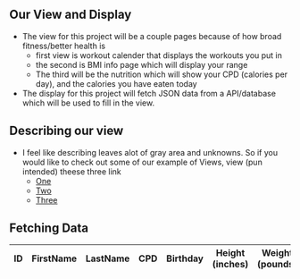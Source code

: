 ## Our View and Display
- The view for this project will be a couple pages because of how broad fitness/better health is
    - first view is workout calender that displays the workouts you put in
    - the second is BMI info page which will display your range
    - The third will be the nutrition which will show your CPD (calories per day), and the calories you have eaten today
- The display for this project will fetch JSON data from a API/database which will be used to fill in the view.

## Describing our view
- I feel like describing leaves alot of gray area and unknowns. So if you would like to check out some of our example of Views, view (pun intended) theese three link
    - [One](https://jakewarren2414.github.io/dolphins2/calender)
    - [Two](https://jakewarren2414.github.io/dolphins2/food)
    - [Three](https://jakewarren2414.github.io/dolphins2/bmi#calc)

## Fetching Data

<table>
  <thead>
  <tr>
    <th>ID</th>
    <th>FirstName</th>
    <th>LastName</th>
    <th>CPD</th>
    <th>Birthday</th>
    <th>Height (inches)</th>
    <th>Weight (pounds)</th>
  </tr>
  </thead>
  <tbody id="table">
    <!-- javascript generated data -->
  </tbody>
</table>

<script>

</script>

